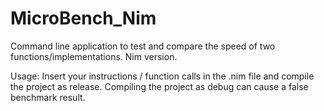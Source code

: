 # MicroBench_Nim
Command line application to test and compare the speed of two functions/implementations. Nim version.

Usage: Insert your instructions / function calls in the .nim file and compile the project as release. Compiling the project as debug can cause a false benchmark result.
